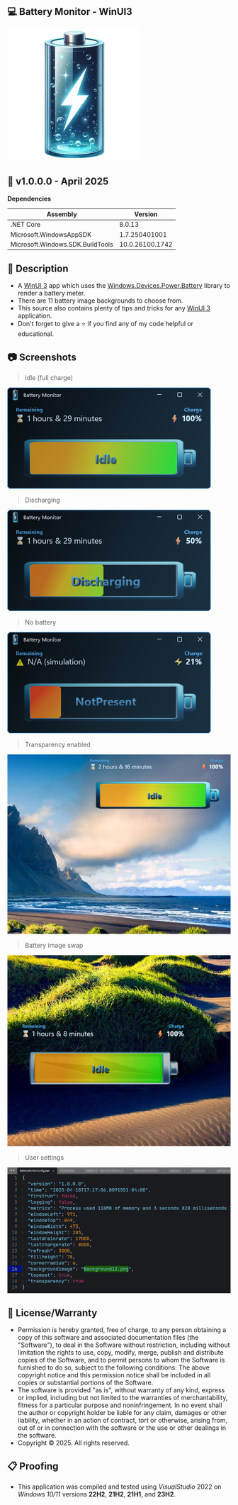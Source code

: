 ## 💻 Battery Monitor - WinUI3

![Icon](Assets/AppIcon.png)

## 📝 v1.0.0.0 - April 2025

**Dependencies**

| Assembly | Version |
| ---- | ---- |
| .NET Core | 8.0.13 |
| Microsoft.WindowsAppSDK | 1.7.250401001 |
| Microsoft.Windows.SDK.BuildTools | 10.0.26100.1742 |

## 📰 Description
- A [WinUI 3](https://learn.microsoft.com/en-us/windows/apps/winui/winui3/) app which uses the [Windows.Devices.Power.Battery](https://learn.microsoft.com/en-us/uwp/api/windows.devices.power.battery?view=winrt-26100) library to render a battery meter.
- There are 11 battery image backgrounds to choose from.
- This source also contains plenty of tips and tricks for any [WinUI 3](https://learn.microsoft.com/en-us/windows/apps/winui/winui3/) application.
- Don't forget to give a ⭐ if you find any of my code helpful or educational.
 
## 📷 Screenshots

> Idle (full charge)

![Idle](Assets/Screenshot1.png)

> Discharging

![Discharging](Assets/Screenshot2.png)

> No battery

![NotPresent](Assets/Screenshot3.png)

> Transparency enabled

![Transparency](Assets/Screenshot4.png)

> Battery image swap

![Background](Assets/Screenshot5.png)

> User settings

![Config](Assets/Screenshot6.png)

## 🧾 License/Warranty
* Permission is hereby granted, free of charge, to any person obtaining a copy of this software and associated documentation files (the "Software"), to deal in the Software without restriction, including without limitation the rights to use, copy, modify, merge, publish and distribute copies of the Software, and to permit persons to whom the Software is furnished to do so, subject to the following conditions: The above copyright notice and this permission notice shall be included in all copies or substantial portions of the Software.
* The software is provided "as is", without warranty of any kind, express or implied, including but not limited to the warranties of merchantability, fitness for a particular purpose and noninfringement. In no event shall the author or copyright holder be liable for any claim, damages or other liability, whether in an action of contract, tort or otherwise, arising from, out of or in connection with the software or the use or other dealings in the software.
* Copyright © 2025. All rights reserved.

## 📋 Proofing
* This application was compiled and tested using *VisualStudio* 2022 on *Windows 10/11* versions **22H2**, **21H2**, **21H1**, and **23H2**.

